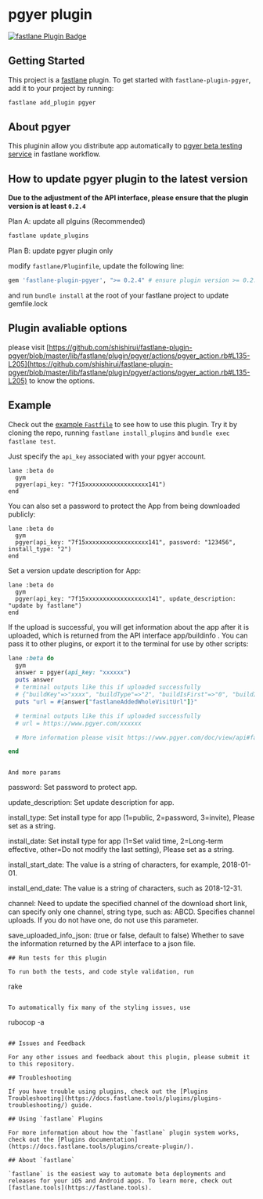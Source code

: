 # pgyer plugin

[![fastlane Plugin Badge](https://rawcdn.githack.com/fastlane/fastlane/master/fastlane/assets/plugin-badge.svg)](https://rubygems.org/gems/fastlane-plugin-pgyer)

## Getting Started

This project is a [fastlane](https://github.com/fastlane/fastlane) plugin. To get started with `fastlane-plugin-pgyer`, add it to your project by running:

```bash
fastlane add_plugin pgyer
```

## About pgyer

This pluginin allow you distribute app automatically to [pgyer beta testing service](https://www.pgyer.com) in fastlane workflow.

## How to update pgyer plugin to the latest version

**Due to the adjustment of the API interface, please ensure that the plugin version is at least `0.2.4`**

Plan A: update all plguins (Recommended)


```bash
fastlane update_plugins
```

Plan B: update pgyer plugin only

modify `fastlane/Pluginfile`, update the following line:

```ruby
gem 'fastlane-plugin-pgyer', ">= 0.2.4" # ensure plugin version >= 0.2.4
```

and run `bundle install` at the root of your fastlane project to update gemfile.lock

## Plugin avaliable options

please visit [https://github.com/shishirui/fastlane-plugin-pgyer/blob/master/lib/fastlane/plugin/pgyer/actions/pgyer_action.rb#L135-L205](https://github.com/shishirui/fastlane-plugin-pgyer/blob/master/lib/fastlane/plugin/pgyer/actions/pgyer_action.rb#L135-L205) to know the options.


## Example

Check out the [example `Fastfile`](fastlane/Fastfile) to see how to use this plugin. Try it by cloning the repo, running `fastlane install_plugins` and `bundle exec fastlane test`.

Just specify the `api_key` associated with your pgyer account.

```
lane :beta do
  gym
  pgyer(api_key: "7f15xxxxxxxxxxxxxxxxxx141")
end
```

You can also set a password to protect the App from being downloaded publicly:

```
lane :beta do
  gym
  pgyer(api_key: "7f15xxxxxxxxxxxxxxxxxx141", password: "123456", install_type: "2")
end
```

Set a version update description for App:

```
lane :beta do
  gym
  pgyer(api_key: "7f15xxxxxxxxxxxxxxxxxx141", update_description: "update by fastlane")
end
```


If the upload is successful, you will get information about the app after it is uploaded, which is returned from the API interface app/buildinfo . You can pass it to other plugins, or export it to the terminal for use by other scripts:

```ruby
lane :beta do
  gym
  answer = pgyer(api_key: "xxxxxx")
  puts answer
  # terminal outputs like this if uploaded successfully
  # {"buildKey"=>"xxxx", "buildType"=>"2", "buildIsFirst"=>"0", "buildIsLastest"=>"1", "buildFileKey"=>"xxx.apk", "buildFileName"=>"", "buildFileSize"=>"111111", "buildName"=>"testApk", "buildVersion"=>"0.11.0", "buildVersionNo"=>"13", "buildBuildVersion"=>"10", "buildIdentifier"=>"com.pgyer.testapk", "buildIcon"=>"xxxx", "buildDescription"=>"", "buildUpdateDescription"=>"", "buildScreenshots"=>"", "buildShortcutUrl"=>"xxxxxxx", "buildCreated"=>"2023-04-04 11:33:24", "buildUpdated"=>"2023-04-04 11:33:24", "buildQRCodeURL"=>"https://www.pgyer.com/app/qrcodeHistory/xxxxxx", "fastlaneAddedWholeVisitUrl"=>"https://www.pgyer.com/xxxxxx"}
  puts "url = #{answer["fastlaneAddedWholeVisitUrl"]}"

  # terminal outputs like this if uploaded successfully
  # url = https://www.pgyer.com/xxxxxx

  # More information please visit https://www.pgyer.com/doc/view/api#fastUploadApp to check API "https://www.pgyer.com/apiv2/app/buildInfo"

end
```


```

And more params

```

password: Set password to protect app.

update_description: Set update description for app.

install_type: Set install type for app (1=public, 2=password, 3=invite), Please set as a string.

install_date: Set install type for app (1=Set valid time, 2=Long-term effective, other=Do not modify the last setting), Please set as a string.

install_start_date: The value is a string of characters, for example, 2018-01-01.

install_end_date: The value is a string of characters, such as 2018-12-31.

channel: Need to update the specified channel of the download short link, can specify only one channel, string type, such as: ABCD. Specifies channel uploads. If you do not have one, do not use this parameter.

save_uploaded_info_json: (true or false, default to false) Whether to save the information returned by the API interface to a json file.

```
## Run tests for this plugin

To run both the tests, and code style validation, run

```
rake
```

To automatically fix many of the styling issues, use
```
rubocop -a
```

## Issues and Feedback

For any other issues and feedback about this plugin, please submit it to this repository.

## Troubleshooting

If you have trouble using plugins, check out the [Plugins Troubleshooting](https://docs.fastlane.tools/plugins/plugins-troubleshooting/) guide.

## Using `fastlane` Plugins

For more information about how the `fastlane` plugin system works, check out the [Plugins documentation](https://docs.fastlane.tools/plugins/create-plugin/).

## About `fastlane`

`fastlane` is the easiest way to automate beta deployments and releases for your iOS and Android apps. To learn more, check out [fastlane.tools](https://fastlane.tools).
